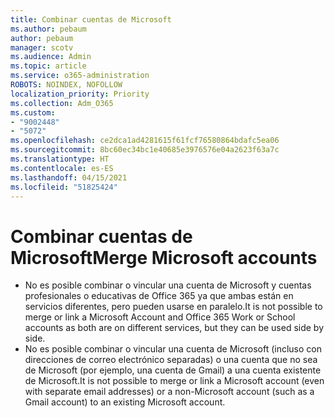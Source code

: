 ```yaml
---
title: Combinar cuentas de Microsoft
ms.author: pebaum
author: pebaum
manager: scotv
ms.audience: Admin
ms.topic: article
ms.service: o365-administration
ROBOTS: NOINDEX, NOFOLLOW
localization_priority: Priority
ms.collection: Adm_O365
ms.custom:
- "9002448"
- "5072"
ms.openlocfilehash: ce2dca1ad4281615f61fcf76580864bdafc5ea06
ms.sourcegitcommit: 8bc60ec34bc1e40685e3976576e04a2623f63a7c
ms.translationtype: HT
ms.contentlocale: es-ES
ms.lasthandoff: 04/15/2021
ms.locfileid: "51825424"
---
```

# <a name="merge-microsoft-accounts"></a><span data-ttu-id="ac21c-102">Combinar cuentas de Microsoft</span><span class="sxs-lookup"><span data-stu-id="ac21c-102">Merge Microsoft accounts</span></span>

- <span data-ttu-id="ac21c-103">No es posible combinar o vincular una cuenta de Microsoft y cuentas profesionales o educativas de Office 365 ya que ambas están en servicios diferentes, pero pueden usarse en paralelo.</span><span class="sxs-lookup"><span data-stu-id="ac21c-103">It is not possible to merge or link a Microsoft Account and Office 365 Work or School accounts as both are on different services, but they can be used side by side.</span></span>
- <span data-ttu-id="ac21c-104">No es posible combinar o vincular una cuenta de Microsoft (incluso con direcciones de correo electrónico separadas) o una cuenta que no sea de Microsoft (por ejemplo, una cuenta de Gmail) a una cuenta existente de Microsoft.</span><span class="sxs-lookup"><span data-stu-id="ac21c-104">It is not possible to merge or link a Microsoft account (even with separate email addresses) or a non-Microsoft account (such as a Gmail account) to an existing Microsoft account.</span></span>
